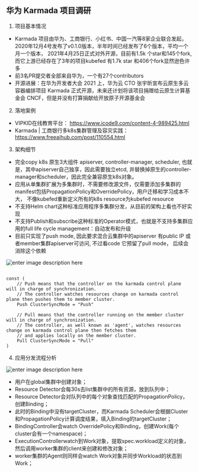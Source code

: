 ## 华为 Karmada 项目调研

1.  项目基本情况

  - Karmada 项目由华为、工商银行、小红书、中国一汽等8家企业联合发起，2020年12月4号发布了v0.1.0版本，半年时间已经发布了6个版本，平均一个月一个版本， 2021年4月25日正式对外开源，目前有1.5k 个star和145个fork,  而它上游已经存在了3年的项目kubefed 有1.7k star 和406个fork显然逊色许多
 -  前3名PR提交者全部来自华为，一个有27个contributors
 -  开源进展：在华为开发者大会 2021 上，华为云 CTO 张宇昕宣布云原生多云容器编排项目 Karmada 正式开源，未来还计划将该项目捐赠给云原生计算基金会 CNCF，但是并没有打算捐献给开放原子开源基金会

2.  落地案例

  - VIPKID在线教育平台： https://www.icode9.com/content-4-989425.html
  - Karmada | 工商银行多k8s集群管理及容灾实践： https://www.freeaihub.com/post/110554.html

3.  架构细节

- 完全copy k8s 原生3大组件 apiserver, controller-manager, scheduler, 也就是，其中apiserver自己独享，因此需要独立etcd,  并替换掉原生的controller-manager和scheduler，因此完全兼容原生k8s对象。
- 应用从单集群扩展为多集群时，不需要修改源文件，仅需要添加多集群的manifest包括PropagationPolicy和OverridePolicy，用户迁移和学习成本不大， 不像kubefed重新定义所有的k8s resource为kubefed resource
- 不支持Helm chart这种标准应用程序多集群分发，从目前的架构上看也不好实现
- 不支持Publish和subscribe这种标准的Operator模式，也就是不支持多集群应用的full life cycle management：自动发布和升级
- 目前只实现了push mode, 因此要求混合云集群中的apiserver 有public IP 或者member集群apiserver可访问, 不过看code 它预留了pull mode， 后续会消除这个依赖

![enter image description here](../images/2.png)

```

const (
	// Push means that the controller on the karmada control plane will in charge of synchronization.
	// The controller watches resources change on karmada control plane then pushes them to member cluster.
	Push ClusterSyncMode = "Push"

	// Pull means that the controller running on the member cluster will in charge of synchronization.
	// The controller, as well known as 'agent', watches resources change on karmada control plane then fetches them
	// and applies locally on the member cluster.
	Pull ClusterSyncMode = "Pull"
)

```

4.  应用分发流程分析

![enter image description here](../images/1.png)

- 用户在global集群中创建对象；
- Resource Detector会每30s去list集群中的所有资源，放到队列中；
- Resource Detector会对队列中的每个对象查找匹配的PropagationPolicy，创建Binding；
- 此时的Binding中没有targetCluster，而Karmada Scheduler会根据Cluster和PropagationPolicy计算调度结果，填入Binding的targetCluster；
- BindingController会watch OverridePolicy和Binding，创建Work(每个cluster会有一个namespace)；
- ExecutionControllerwatch到Work对象，提取spec.workload定义的对象，然后调用worker集群的client来创建和修改对象；
- worker集群的Agent则同样会watch Work对象并同步Workload的状态到Work；

 





 

